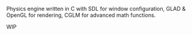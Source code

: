 Physics engine written in C with SDL for window configuration, GLAD & OpenGL for rendering, CGLM for advanced math functions.

WIP
